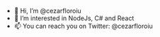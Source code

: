 - 👋  Hi, I’m @cezarfloroiu
- 👀  I’m interested in NodeJs, C# and React
- 📫  You can reach you on Twitter: @cezarfloroiu

<!---
cezarfloroiu/cezarfloroiu is a ✨ special ✨ repository because its `README.md` (this file) appears on your GitHub profile.
You can click the Preview link to take a look at your changes.
--->

